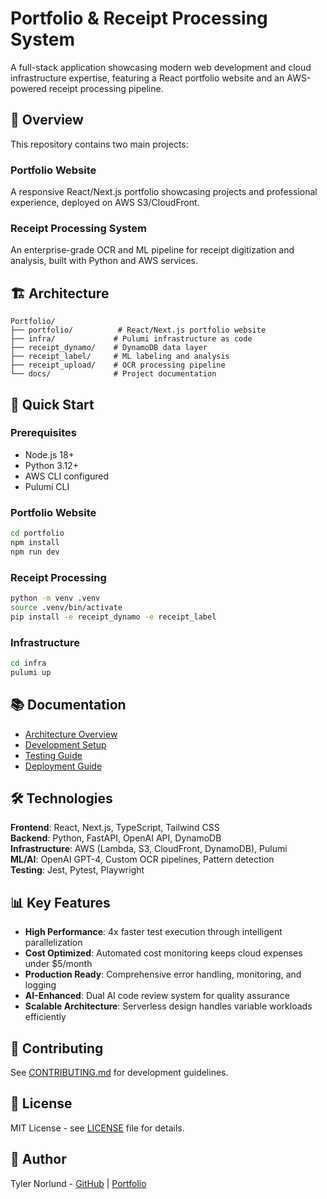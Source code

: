 # Portfolio & Receipt Processing System

A full-stack application showcasing modern web development and cloud infrastructure expertise, featuring a React portfolio website and an AWS-powered receipt processing pipeline.

## 🎯 Overview

This repository contains two main projects:

### Portfolio Website
A responsive React/Next.js portfolio showcasing projects and professional experience, deployed on AWS S3/CloudFront.

### Receipt Processing System  
An enterprise-grade OCR and ML pipeline for receipt digitization and analysis, built with Python and AWS services.

## 🏗️ Architecture

```
Portfolio/
├── portfolio/          # React/Next.js portfolio website
├── infra/             # Pulumi infrastructure as code
├── receipt_dynamo/    # DynamoDB data layer
├── receipt_label/     # ML labeling and analysis
├── receipt_upload/    # OCR processing pipeline
└── docs/              # Project documentation
```

## 🚀 Quick Start

### Prerequisites
- Node.js 18+
- Python 3.12+
- AWS CLI configured
- Pulumi CLI

### Portfolio Website
```bash
cd portfolio
npm install
npm run dev
```

### Receipt Processing
```bash
python -m venv .venv
source .venv/bin/activate
pip install -e receipt_dynamo -e receipt_label
```

### Infrastructure
```bash
cd infra
pulumi up
```

## 📚 Documentation

- [Architecture Overview](docs/architecture/overview.md)
- [Development Setup](docs/development/setup.md)
- [Testing Guide](docs/development/testing.md)
- [Deployment Guide](docs/operations/deployment.md)

## 🛠️ Technologies

**Frontend**: React, Next.js, TypeScript, Tailwind CSS  
**Backend**: Python, FastAPI, OpenAI API, DynamoDB  
**Infrastructure**: AWS (Lambda, S3, CloudFront, DynamoDB), Pulumi  
**ML/AI**: OpenAI GPT-4, Custom OCR pipelines, Pattern detection  
**Testing**: Jest, Pytest, Playwright  

## 📊 Key Features

- **High Performance**: 4x faster test execution through intelligent parallelization
- **Cost Optimized**: Automated cost monitoring keeps cloud expenses under $5/month
- **Production Ready**: Comprehensive error handling, monitoring, and logging
- **AI-Enhanced**: Dual AI code review system for quality assurance
- **Scalable Architecture**: Serverless design handles variable workloads efficiently

## 🤝 Contributing

See [CONTRIBUTING.md](docs/CONTRIBUTING.md) for development guidelines.

## 📄 License

MIT License - see [LICENSE](LICENSE) file for details.

## 👤 Author

Tyler Norlund - [GitHub](https://github.com/tnorlund) | [Portfolio](https://tylernorlund.com)
